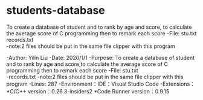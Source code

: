 # students-database
  To create a database of student and to rank by age and score, to calculate the average score of C programming then to remark each score -File:          stu.txt    records.txt  
-note:2 files should be put in the same file clipper with this program

-Author: 		Yilin Liu
-Date:        2020/1/1
-Purpose:     To create a database of student and to rank by age and score,to calculate the average score of C programming then to remark each score
-File:          stu.txt   
-records.txt 
-note:2 files should be put in the same file clipper with this program
-Lines:        287
-Environment：IDE：Visual Studio Code
             -Extensions：
                         *C/C++          version：0.26.3-insiders2
                         *Code Runner     version：0.9.15
